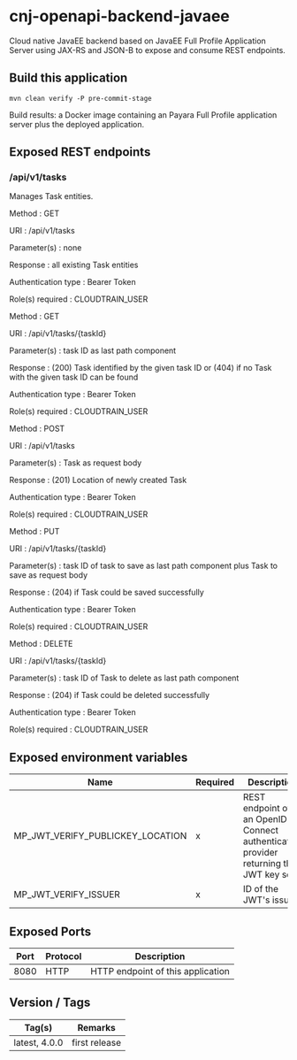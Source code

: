 # cnj-openapi-backend-javaee

Cloud native JavaEE backend based on JavaEE Full Profile Application Server using JAX-RS and JSON-B to expose and consume REST endpoints.

## Build this application 

``` 
mvn clean verify -P pre-commit-stage
```

Build results: a Docker image containing an Payara Full Profile application server plus the deployed application.

## Exposed REST endpoints

### /api/v1/tasks

Manages Task entities.

Method
: GET

URI
: /api/v1/tasks

Parameter(s)
: none

Response
: all existing Task entities

Authentication type
: Bearer Token

Role(s) required
: CLOUDTRAIN_USER

Method
: GET

URI
: /api/v1/tasks/{taskId}

Parameter(s)
: task ID as last path component

Response
: (200) Task identified by the given task ID or (404) if no Task with the given task ID can be found

Authentication type
: Bearer Token

Role(s) required
: CLOUDTRAIN_USER

Method
: POST

URI
: /api/v1/tasks

Parameter(s)
: Task as request body

Response
: (201) Location of newly created Task

Authentication type
: Bearer Token

Role(s) required
: CLOUDTRAIN_USER

Method
: PUT

URI
: /api/v1/tasks/{taskId}

Parameter(s)
: task ID of task to save as last path component plus Task to save as request body

Response
: (204) if Task could be saved successfully

Authentication type
: Bearer Token

Role(s) required
: CLOUDTRAIN_USER

Method
: DELETE

URI
: /api/v1/tasks/{taskId}

Parameter(s)
: task ID of Task to delete as last path component

Response
: (204) if Task could be deleted successfully

Authentication type
: Bearer Token

Role(s) required
: CLOUDTRAIN_USER

## Exposed environment variables

| Name | Required | Description |
| --- | --- | --- |
| MP_JWT_VERIFY_PUBLICKEY_LOCATION | x | REST endpoint of an OpenID Connect authentication provider returning the JWT key set |
| MP_JWT_VERIFY_ISSUER | x | ID of the JWT's issuer |

## Exposed Ports

| Port | Protocol | Description |
| --- | --- | --- |
| 8080 | HTTP | HTTP endpoint of this application | 
 
## Version / Tags

| Tag(s) | Remarks |
| --- | --- |
| latest, 4.0.0 | first release |

